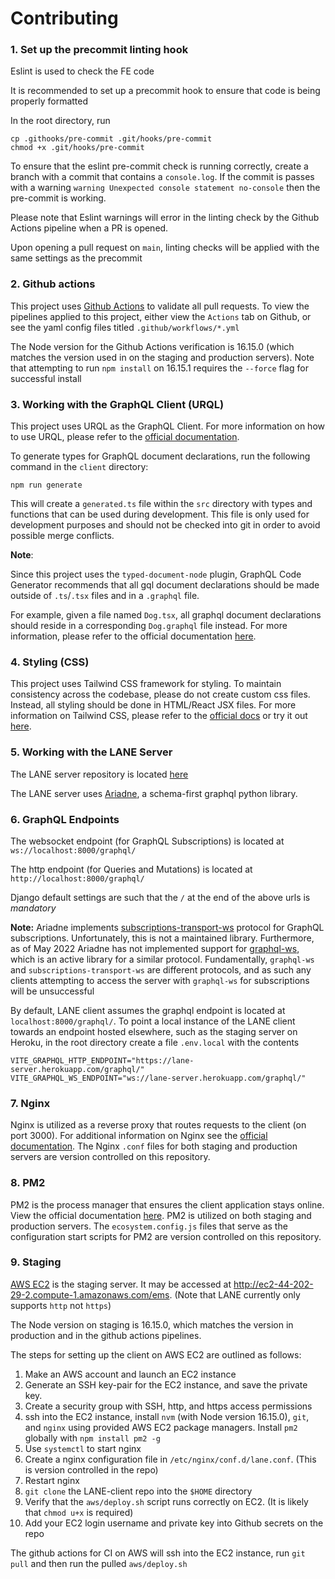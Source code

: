 # Contributing

### 1. Set up the precommit linting hook

Eslint is used to check the FE code

It is recommended to set up a precommit hook to ensure that code is being properly formatted

In the root directory, run

```
cp .githooks/pre-commit .git/hooks/pre-commit
chmod +x .git/hooks/pre-commit
```

To ensure that the eslint pre-commit check is running correctly, create a branch with a commit that contains a `console.log`. If the commit is passes with a warning `warning Unexpected console statement no-console` then the pre-commit is working.

Please note that Eslint warnings will error in the linting check by the Github Actions pipeline when a PR is opened.

Upon opening a pull request on `main`, linting checks will be applied with the same settings as the precommit

### 2. Github actions

This project uses [Github Actions](https://docs.github.com/en/actions) to validate all pull requests. To view the pipelines applied to this project, either view the `Actions` tab on Github, or see the yaml config files titled `.github/workflows/*.yml`

The Node version for the Github Actions verification is 16.15.0 (which matches the version used in on the staging and production servers). Note that attempting to run `npm install` on 16.15.1 requires the `--force` flag for successful install

### 3. Working with the GraphQL Client (URQL)

This project uses URQL as the GraphQL Client. For more information on how to use URQL, please refer to the [official documentation](https://formidable.com/open-source/urql/docs/basics/react-preact/#run-a-first-query).

To generate types for GraphQL document declarations, run the following command in the `client` directory:

```
npm run generate
```

This will create a `generated.ts` file within the `src` directory with types and functions that can be used during development. This file is only used for development purposes and should not be checked into git in order to avoid possible merge conflicts.

**Note**:

Since this project uses the `typed-document-node` plugin, GraphQL Code Generator recommends that all gql document declarations should be made outside of `.ts`/`.tsx` files and in a `.graphql` file.

For example, given a file named `Dog.tsx`, all graphql document declarations should reside in a corresponding `Dog.graphql` file instead. For more information, please refer to the official documentation [here](https://www.graphql-code-generator.com/docs/guides/react#apollo-and-urql).

### 4. Styling (CSS)

This project uses Tailwind CSS framework for styling. To maintain consistency across the codebase, please do not create custom css files. Instead, all styling should be done in HTML/React JSX files. For more information on Tailwind CSS, please refer to the [official docs](https://tailwindcss.com/docs/utility-first) or try it out [here](https://play.tailwindcss.com/).

### 5. Working with the LANE Server

The LANE server repository is located [here](https://github.com/dougUCN/LANE-server)

The LANE server uses [Ariadne](https://ariadnegraphql.org/), a schema-first graphql python library.

### 6. GraphQL Endpoints

The websocket endpoint (for GraphQL Subscriptions) is located at `ws://localhost:8000/graphql/`

The http endpoint (for Queries and Mutations) is located at `http://localhost:8000/graphql/`

Django default settings are such that the `/` at the end of the above urls is _mandatory_

**Note:** Ariadne implements [subscriptions-transport-ws](https://github.com/apollographql/subscriptions-transport-ws/blob/master/PROTOCOL.md) protocol for GraphQL subscriptions. Unfortunately, this is not a maintained library. Furthermore, as of May 2022 Ariadne has not implemented support for [graphql-ws](https://github.com/enisdenjo/graphql-ws), which is an active library for a similar protocol. Fundamentally, `graphql-ws` and `subscriptions-transport-ws` are different protocols, and as such any clients attempting to access the server with `graphql-ws` for subscriptions will be unsuccessful

By default, LANE client assumes the graphql endpoint is located at `localhost:8000/graphql/`. To point a local instance of the LANE client towards an endpoint hosted elsewhere, such as the staging server on Heroku, in the root directory create a file `.env.local` with the contents

```
VITE_GRAPHQL_HTTP_ENDPOINT="https://lane-server.herokuapp.com/graphql/"
VITE_GRAPHQL_WS_ENDPOINT="ws://lane-server.herokuapp.com/graphql/"
```

### 7. Nginx

Nginx is utilized as a reverse proxy that routes requests to the client (on port 3000). For additional information on Nginx see the [official documentation](https://www.nginx.com/resources/wiki/start/). The Nginx `.conf` files for both staging and production servers are version controlled on this repository.

### 8. PM2

PM2 is the process manager that ensures the client application stays online. View the official documentation [here](https://pm2.keymetrics.io/docs/usage/quick-start/). PM2 is utilized on both staging and production servers. The `ecosystem.config.js` files that serve as the configuration start scripts for PM2 are version controlled on this repository.

### 9. Staging

[AWS EC2](https://aws.amazon.com/ec2/) is the staging server. It may be accessed at http://ec2-44-202-29-2.compute-1.amazonaws.com/ems. (Note that LANE currently only supports `http` not `https`)

The Node version on staging is 16.15.0, which matches the version in production and in the github actions pipelines.

The steps for setting up the client on AWS EC2 are outlined as follows:

1. Make an AWS account and launch an EC2 instance
2. Generate an SSH key-pair for the EC2 instance, and save the private key.
3. Create a security group with SSH, http, and https access permissions
4. ssh into the EC2 instance, install `nvm` (with Node version 16.15.0), `git`, and `nginx` using provided AWS EC2 package managers. Install `pm2` globally with `npm install pm2 -g`
5. Use `systemctl` to start nginx
6. Create a nginx configuration file in `/etc/nginx/conf.d/lane.conf`. (This is version controlled in the repo)
7. Restart nginx
8. `git clone` the LANE-client repo into the `$HOME` directory
9. Verify that the `aws/deploy.sh` script runs correctly on EC2. (It is likely that `chmod u+x` is required)
10. Add your EC2 login username and private key into Github secrets on the repo

The github actions for CI on AWS will ssh into the EC2 instance, run `git pull` and then run the pulled `aws/deploy.sh`
